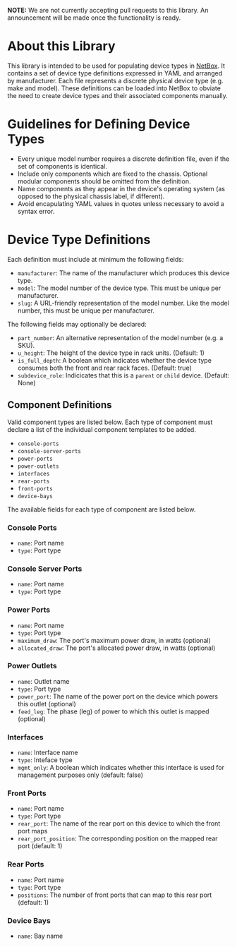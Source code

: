 **NOTE:** We are not currently accepting pull requests to this library. An announcement will be made once the functionality is ready.

# About this Library

This library is intended to be used for populating device types in [NetBox](https://github.com/netbox-community/netbox). It contains a set of device type definitions expressed in YAML and arranged by manufacturer. Each file represents a discrete physical device type (e.g. make and model). These definitions can be loaded into NetBox to obviate the need to create device types and their associated components manually.

# Guidelines for Defining Device Types

* Every unique model number requires a discrete definition file, even if the set of components is identical.
* Include only components which are fixed to the chassis. Optional modular components should be omitted from the definition.
* Name components as they appear in the device's operating system (as opposed to the physical chassis label, if different).
* Avoid encapulating YAML values in quotes unless necessary to avoid a syntax error.

# Device Type Definitions

Each definition must include at minimum the following fields:

* `manufacturer`: The name of the manufacturer which produces this device type.
* `model`: The model number of the device type. This must be unique per manufacturer.
* `slug`: A URL-friendly representation of the model number. Like the model number, this must be unique per manufacturer.

The following fields may optionally be declared:

* `part_number`: An alternative representation of the model number (e.g. a SKU).
* `u_height`: The height of the device type in rack units. (Default: 1)
* `is_full_depth`: A boolean which indicates whether the device type consumes both the front and rear rack faces. (Default: true)
* `subdevice_role`: Indicicates that this is a `parent` or `child` device. (Default: None)

## Component Definitions

Valid component types are listed below. Each type of component must declare a list of the individual component templates to be added.

* `console-ports`
* `console-server-ports`
* `power-ports`
* `power-outlets`
* `interfaces`
* `rear-ports`
* `front-ports`
* `device-bays`

The available fields for each type of component are listed below.

### Console Ports

* `name`: Port name
* `type`: Port type

### Console Server Ports

* `name`: Port name
* `type`: Port type

### Power Ports

* `name`: Port name
* `type`: Port type
* `maximum_draw`: The port's maximum power draw, in watts (optional)
* `allocated_draw`: The port's allocated power draw, in watts (optional)

### Power Outlets

* `name`: Outlet name
* `type`: Port type
* `power_port`: The name of the power port on the device which powers this outlet (optional)
* `feed_leg`: The phase (leg) of power to which this outlet is mapped (optional)

### Interfaces

* `name`: Interface name
* `type`: Inteface type
* `mgmt_only`: A boolean which indicates whether this interface is used for management purposes only (default: false)

### Front Ports

* `name`: Port name
* `type`: Port type
* `rear_port`: The name of the rear port on this device to which the front port maps
* `rear_port_position`: The corresponding position on the mapped rear port (default: 1)

### Rear Ports

* `name`: Port name
* `type`: Port type
* `positions`: The number of front ports that can map to this rear port (default: 1)

### Device Bays

* `name`: Bay name

